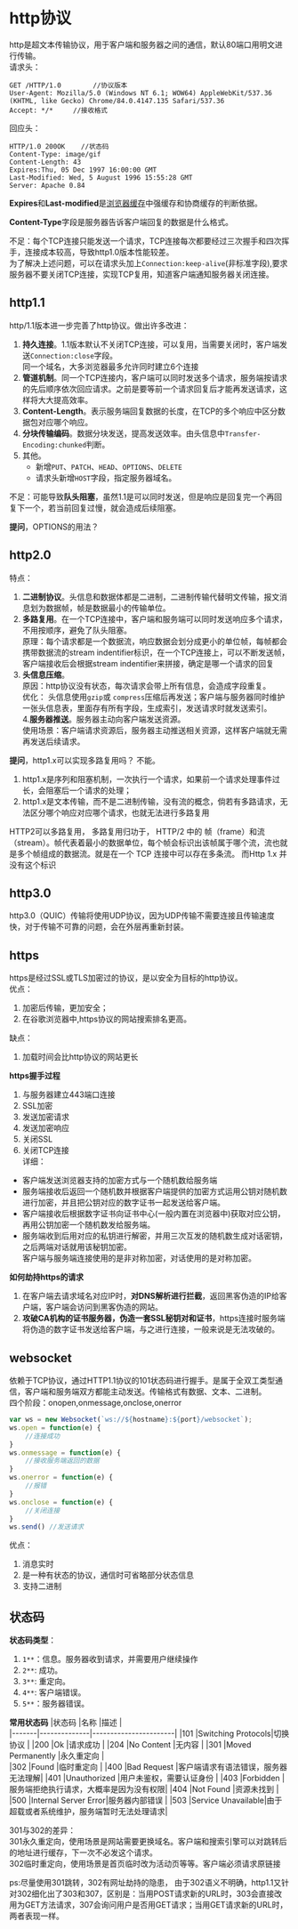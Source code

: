 # http协议  
http是超文本传输协议，用于客户端和服务器之间的通信，默认80端口用明文进行传输。   
 请求头：  
 ```
GET /HTTP/1.0        //协议版本
User-Agent: Mozilla/5.0 (Windows NT 6.1; WOW64) AppleWebKit/537.36 (KHTML, like Gecko) Chrome/84.0.4147.135 Safari/537.36  
Accept: */*     //接收格式
 ```

回应头：  
```
HTTP/1.0 200OK    //状态码
Content-Type: image/gif
Content-Length: 43
Expires:Thu, 05 Dec 1997 16:00:00 GMT  
Last-Modified: Wed, 5 August 1996 15:55:28 GMT
Server: Apache 0.84
```  
**Expires**和**Last-modified**是[浏览器缓存](../browser/storage)中强缓存和协商缓存的判断依据。  

**Content-Type**字段是服务器告诉客户端回复的数据是什么格式。  

不足：每个TCP连接只能发送一个请求，TCP连接每次都要经过三次握手和四次挥手，连接成本较高，导致http1.0版本性能较差。  
为了解决上述问题，可以在请求头加上`Connection:keep-alive`(非标准字段),要求服务器不要关闭TCP连接，实现TCP复用，知道客户端通知服务器关闭连接。 


## http1.1 
http/1.1版本进一步完善了http协议。做出许多改进：  
1. **持久连接**。1.1版本默认不关闭TCP连接，可以复用，当需要关闭时，客户端发送`Connection:close`字段。  
同一个域名，大多浏览器最多允许同时建立6个连接  
2. **管道机制**。同一个TCP连接内，客户端可以同时发送多个请求，服务端按请求的先后顺序依次回应请求。之前是要等前一个请求回复后才能再发送请求，这样将大大提高效率。  
3. **Content-Length**。表示服务端回复数据的长度，在TCP的多个响应中区分数据包对应哪个响应。  
4. **分块传输编码**。数据分块发送，提高发送效率。由头信息中`Transfer-Encoding:chunked`判断。  
5. 其他。  
    * 新增`PUT`、`PATCH`、`HEAD`、`OPTIONS`、`DELETE`
    * 请求头新增`HOST`字段，指定服务器域名。
  
不足：可能导致**队头阻塞**，虽然1.1是可以同时发送，但是响应是回复完一个再回复下一个，若当前回复过慢，就会造成后续阻塞。  

**提问**，OPTIONS的用法？

## http2.0  
特点：  
1. **二进制协议**。头信息和数据体都是二进制，二进制传输代替明文传输，报文消息划为数据帧，帧是数据最小的传输单位。  
2. **多路复用**。在一个TCP连接中，客户端和服务端可以同时发送响应多个请求，不用按顺序，避免了队头阻塞。  
原理：每个请求都是一个数据流，响应数据会划分成更小的单位帧，每帧都会携带数据流的stream indentifier标识，在一个TCP连接上，可以不断发送帧，客户端接收后会根据stream indentifier来拼接，确定是哪一个请求的回复  
3. **头信息压缩**。  
原因：http协议没有状态，每次请求会带上所有信息，会造成字段重复。  
优化： 头信息使用`gzip`或 `compress`压缩后再发送；客户端与服务器同时维护一张头信息表，里面存有所有字段，生成索引，发送请求时就发送索引。  
4.**服务器推送**。服务器主动向客户端发送资源。  
使用场景：客户端请求资源后，服务器主动推送相关资源，这样客户端就无需再发送后续请求。  


**提问**，http1.x可以实现多路复用吗？ 
不能。  
1. http1.x是序列和阻塞机制，一次执行一个请求，如果前一个请求处理事件过长，会阻塞后一个请求的处理；
2. http1.x是文本传输，而不是二进制传输，没有流的概念，倘若有多路请求，无法区分哪个响应对应哪个请求，也就无法进行多路复用

HTTP2可以多路复用，
多路复用归功于， HTTP/2 中的 帧（frame）和流（stream）。帧代表着最小的数据单位，每个帧会标识出该帧属于哪个流，流也就是多个帧组成的数据流。就是在一个 TCP 连接中可以存在多条流。
而Http 1.x 并没有这个标识

  
## http3.0    
http3.0（QUIC）传输将使用UDP协议，因为UDP传输不需要连接且传输速度快，对于传输不可靠的问题，会在外层再重新封装。

## https
https是经过SSL或TLS加密过的协议，是以安全为目标的http协议。  
优点：  
1. 加密后传输，更加安全；  
2. 在谷歌浏览器中,https协议的网站搜索排名更高。  

缺点：  
1. 加载时间会比http协议的网站更长   


**https握手过程**  
1. 与服务器建立443端口连接  
2. SSL加密  
3. 发送加密请求  
4. 发送加密响应  
5. 关闭SSL
6. 关闭TCP连接   
详细：  
* 客户端发送浏览器支持的加密方式与一个随机数给服务端  
* 服务端接收后返回一个随机数并根据客户端提供的加密方式运用公钥对随机数进行加密，并且把公钥对应的数字证书一起发送给客户端。  
* 客户端接收后根据数字证书向证书中心(一般内置在浏览器中)获取对应公钥，再用公钥加密一个随机数发给服务端。  
* 服务端收到后用对应的私钥进行解密，并用三次互发的随机数生成对话密钥，之后两端对话就用该秘钥加密。  
客户端与服务端连接使用的是非对称加密，对话使用的是对称加密。  

**如何劫持https的请求**
1. 在客户端去请求域名对应IP时，**对DNS解析进行拦截**，返回黑客伪造的IP给客户端，客户端会访问到黑客伪造的网站。  
2. **攻破CA机构的证书服务器，伪造一套SSL秘钥对和证书**，https连接时服务端将伪造的数字证书发送给客户端，与之进行连接，一般来说是无法攻破的。  


## websocket  
依赖于TCP协议，通过HTTP1.1协议的101状态码进行握手。是属于全双工类型通信，客户端和服务端双方都能主动发送。传输格式有数据、文本、二进制。  
四个阶段：onopen,onmessage,onclose,onerror
```js
var ws = new Websocket(`ws://${hostname}:${port}/websocket`);
ws.open = function(e) {
    //连接成功
}
ws.onmessage = function(e) {
    //接收服务端返回的数据
}
ws.onerror = function(e) {
    //报错
}
ws.onclose = function(e) {
    //关闭连接
}
ws.send() //发送请求
```
优点：  
1. 消息实时  
2. 是一种有状态的协议，通信时可省略部分状态信息  
3. 支持二进制


## 状态码  
**状态码类型**：  
1. `1**`：信息。服务器收到请求，并需要用户继续操作  
2. `2**`: 成功。  
3. `3**`: 重定向。  
4. `4**`: 客户端错误。  
5. `5**`：服务器错误。  

**常用状态码**
|状态码 |名称          |描述                   |  
|-------|--------------|-----------------------|
|101   |Switching Protocols|切换协议    |
|200   |Ok                |请求成功               |
|204   |No Content           |无内容              |
|301   |Moved Permanently  |永久重定向    |  
|302   |Found              |临时重定向      |
|400   |Bad Request        |客户端请求有语法错误，服务器无法理解|
|401   |Unauthorized       |用户未鉴权，需要认证身份 |
|403   |Forbidden          |服务端拒绝执行请求，大概率是因为没有权限|
|404   |Not Found          |资源未找到      |
|500   |Internal Server Error|服务器内部错误    |
|503   |Service Unavailable|由于超载或者系统维护，服务端暂时无法处理请求|

301与302的差异：  
301永久重定向，使用场景是网站需要更换域名。客户端和搜索引擎可以对跳转后的地址进行缓存，下一次不必发这个请求。  
302临时重定向，使用场景是首页临时改为活动页等等。客户端必须请求原链接  

ps:尽量使用301跳转，302有网址劫持的隐患，
由于302语义不明确，http1.1又针对302细化出了303和307，区别是：当用POST请求新的URL时，303会直接改用为GET方法请求，307会询问用户是否用GET请求；当用GET请求新的URL时，两者表现一样。